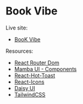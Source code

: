 # Book Vibe

Live site:

- [BooK Vibe](https://book-vibe-assignment-8-mazbauddin.netlify.app/)

Resources:

- [React Router Dom](https://reactrouter.com/en/main)
- [Mamba UI - Components](https://mambaui.com/components)
- [React-Hot-Toast](https://react-hot-toast.com/)
- [React-Icons](https://react-icons.github.io/react-icons/)
- [Daisy UI](https://daisyui.com/)
- [TailwindCSS](https://tailwindcss.com/)
